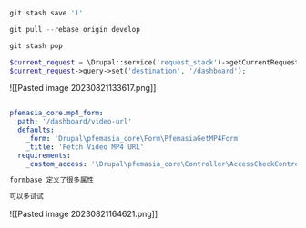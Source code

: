 ```php
git stash save '1'

git pull --rebase origin develop

git stash pop
```

```php
$current_request = \Drupal::service('request_stack')->getCurrentRequest();
$current_request->query->set('destination', '/dashboard');
```

![[Pasted image 20230821133617.png]]

```yml
  
pfemasia_core.mp4_form:  
  path: '/dashboard/video-url'  
  defaults:  
    _form: 'Drupal\pfemasia_core\Form\PfemasiaGetMP4Form'  
    _title: 'Fetch Video MP4 URL'  
  requirements:  
    _custom_access: '\Drupal\pfemasia_core\Controller\AccessCheckController::access'
```

```php
formbase 定义了很多属性

可以多试试
```

![[Pasted image 20230821164621.png]]